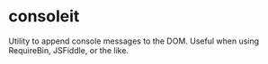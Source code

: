 consoleit
=========

Utility to append console messages to the DOM. Useful when using RequireBin, JSFiddle, or the like.
